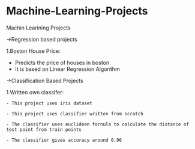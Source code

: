 # Machine-Learning-Projects
Machin Learining Projects

->Regression based projects

  1.Boston House Price:
   - Predicts the price of houses in boston
   - It is based on Linear Regression Algorithm
   
->Classification Based Projects

   1.Written own classifer:
   
    - This project uses iris dataset
    
    - This project uses classifier written from scratch
    
    - The classifier uses euclidean fornula to calculate the distance of test point from train points
    
    - The classifier gives accuracy around 0.96
